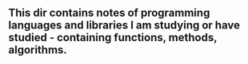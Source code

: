 ## This dir contains notes of programming languages and libraries I am studying or have studied - containing  **functions**, **methods**, **algorithms**.
